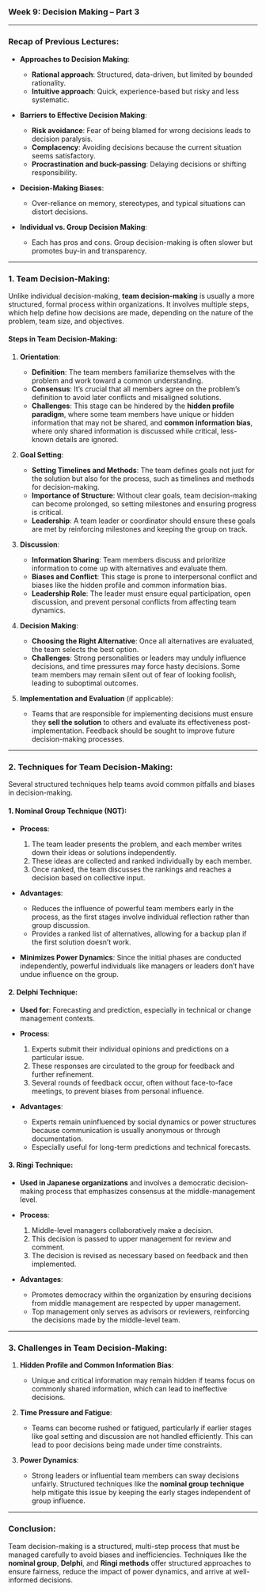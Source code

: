 ### Week 9: Decision Making – Part 3

---

### Recap of Previous Lectures:

- **Approaches to Decision Making**:

  - **Rational approach**: Structured, data-driven, but limited by bounded rationality.
  - **Intuitive approach**: Quick, experience-based but risky and less systematic.
- **Barriers to Effective Decision Making**:

  - **Risk avoidance**: Fear of being blamed for wrong decisions leads to decision paralysis.
  - **Complacency**: Avoiding decisions because the current situation seems satisfactory.
  - **Procrastination and buck-passing**: Delaying decisions or shifting responsibility.
- **Decision-Making Biases**:

  - Over-reliance on memory, stereotypes, and typical situations can distort decisions.
- **Individual vs. Group Decision Making**:

  - Each has pros and cons. Group decision-making is often slower but promotes buy-in and transparency.

---

### 1. **Team Decision-Making**:

Unlike individual decision-making, **team decision-making** is usually a more structured, formal process within organizations. It involves multiple steps, which help define how decisions are made, depending on the nature of the problem, team size, and objectives.

#### Steps in Team Decision-Making:

1. **Orientation**:

   - **Definition**: The team members familiarize themselves with the problem and work toward a common understanding.
   - **Consensus**: It’s crucial that all members agree on the problem’s definition to avoid later conflicts and misaligned solutions.
   - **Challenges**: This stage can be hindered by the **hidden profile paradigm**, where some team members have unique or hidden information that may not be shared, and **common information bias**, where only shared information is discussed while critical, less-known details are ignored.
2. **Goal Setting**:

   - **Setting Timelines and Methods**: The team defines goals not just for the solution but also for the process, such as timelines and methods for decision-making.
   - **Importance of Structure**: Without clear goals, team decision-making can become prolonged, so setting milestones and ensuring progress is critical.
   - **Leadership**: A team leader or coordinator should ensure these goals are met by reinforcing milestones and keeping the group on track.
3. **Discussion**:

   - **Information Sharing**: Team members discuss and prioritize information to come up with alternatives and evaluate them.
   - **Biases and Conflict**: This stage is prone to interpersonal conflict and biases like the hidden profile and common information bias.
   - **Leadership Role**: The leader must ensure equal participation, open discussion, and prevent personal conflicts from affecting team dynamics.
4. **Decision Making**:

   - **Choosing the Right Alternative**: Once all alternatives are evaluated, the team selects the best option.
   - **Challenges**: Strong personalities or leaders may unduly influence decisions, and time pressures may force hasty decisions. Some team members may remain silent out of fear of looking foolish, leading to suboptimal outcomes.
5. **Implementation and Evaluation** (if applicable):

   - Teams that are responsible for implementing decisions must ensure they **sell the solution** to others and evaluate its effectiveness post-implementation. Feedback should be sought to improve future decision-making processes.

---

### 2. **Techniques for Team Decision-Making**:

Several structured techniques help teams avoid common pitfalls and biases in decision-making.

#### 1. **Nominal Group Technique (NGT)**:

- **Process**:

  1. The team leader presents the problem, and each member writes down their ideas or solutions independently.
  2. These ideas are collected and ranked individually by each member.
  3. Once ranked, the team discusses the rankings and reaches a decision based on collective input.
- **Advantages**:

  - Reduces the influence of powerful team members early in the process, as the first stages involve individual reflection rather than group discussion.
  - Provides a ranked list of alternatives, allowing for a backup plan if the first solution doesn’t work.
- **Minimizes Power Dynamics**: Since the initial phases are conducted independently, powerful individuals like managers or leaders don’t have undue influence on the group.

#### 2. **Delphi Technique**:

- **Used for**: Forecasting and prediction, especially in technical or change management contexts.
- **Process**:

  1. Experts submit their individual opinions and predictions on a particular issue.
  2. These responses are circulated to the group for feedback and further refinement.
  3. Several rounds of feedback occur, often without face-to-face meetings, to prevent biases from personal influence.
- **Advantages**:

  - Experts remain uninfluenced by social dynamics or power structures because communication is usually anonymous or through documentation.
  - Especially useful for long-term predictions and technical forecasts.

#### 3. **Ringi Technique**:

- **Used in Japanese organizations** and involves a democratic decision-making process that emphasizes consensus at the middle-management level.
- **Process**:

  1. Middle-level managers collaboratively make a decision.
  2. This decision is passed to upper management for review and comment.
  3. The decision is revised as necessary based on feedback and then implemented.
- **Advantages**:

  - Promotes democracy within the organization by ensuring decisions from middle management are respected by upper management.
  - Top management only serves as advisors or reviewers, reinforcing the decisions made by the middle-level team.

---

### 3. **Challenges in Team Decision-Making**:

1. **Hidden Profile and Common Information Bias**:

   - Unique and critical information may remain hidden if teams focus on commonly shared information, which can lead to ineffective decisions.
2. **Time Pressure and Fatigue**:

   - Teams can become rushed or fatigued, particularly if earlier stages like goal setting and discussion are not handled efficiently. This can lead to poor decisions being made under time constraints.
3. **Power Dynamics**:

   - Strong leaders or influential team members can sway decisions unfairly. Structured techniques like the **nominal group technique** help mitigate this issue by keeping the early stages independent of group influence.

---

### Conclusion:

Team decision-making is a structured, multi-step process that must be managed carefully to avoid biases and inefficiencies. Techniques like the **nominal group**, **Delphi**, and **Ringi methods** offer structured approaches to ensure fairness, reduce the impact of power dynamics, and arrive at well-informed decisions.
